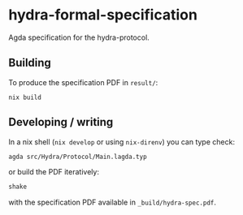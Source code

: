 # hydra-formal-specification

Agda specification for the hydra-protocol.

## Building

To produce the specification PDF in `result/`:

```
nix build
```

## Developing / writing

In a nix shell (`nix develop` or using `nix-direnv`) you can type check:
```sh
agda src/Hydra/Protocol/Main.lagda.typ
```

or build the PDF iteratively:
``` sh
shake
```

with the specification PDF available in `_build/hydra-spec.pdf`.
